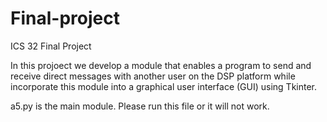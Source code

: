 # Final-project
ICS 32 Final Project

In this projoect we develop a module that enables a program to send and receive direct messages with another user on the DSP platform while
incorporate this module into a graphical user interface (GUI) using Tkinter.

a5.py is the main module. Please run this file or it will not work.
